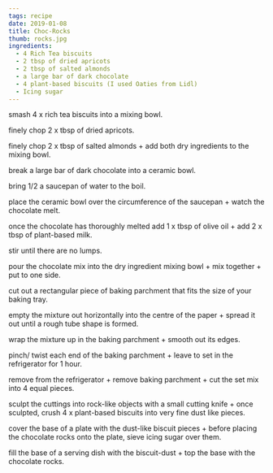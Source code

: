```yaml
---
tags: recipe
date: 2019-01-08
title: Choc-Rocks
thumb: rocks.jpg
ingredients:
  - 4 Rich Tea biscuits
  - 2 tbsp of dried apricots
  - 2 tbsp of salted almonds
  - a large bar of dark chocolate
  - 4 plant-based biscuits (I used Oaties from Lidl)
  - Icing sugar
---
```


smash 4 x rich tea biscuits into a mixing bowl.

finely chop 2 x tbsp of dried apricots.

finely chop 2 x tbsp of salted almonds + add
both dry ingredients to the mixing bowl.

break a large bar of dark chocolate into a ceramic bowl.

bring 1/2 a saucepan of water to the boil.

place the ceramic bowl over the circumference of the saucepan + watch the chocolate melt.

once the chocolate has thoroughly melted add
1 x tbsp of olive oil + add 2 x tbsp of plant-based
milk.

stir until there are no lumps.

pour the chocolate mix into the dry ingredient mixing bowl + mix together + put to one side.

cut out a rectangular piece of baking parchment that fits the size of your baking tray.

empty the mixture out horizontally into the centre of the paper + spread it out until a rough tube shape is formed.

wrap the mixture up in the baking parchment + smooth out its edges.

pinch/ twist each end of the baking parchment + leave to set in the refrigerator for 1 hour.

remove from the refrigerator + remove baking parchment + cut the set mix into 4 equal pieces.

sculpt the cuttings into rock-like objects with a small cutting knife + once sculpted, crush 4 x plant-based biscuits into very fine dust like pieces.

cover the base of a plate with the dust-like biscuit pieces + before placing the chocolate rocks onto the plate, sieve icing sugar over them.

fill the base of a serving dish with the biscuit-dust + top the base with the chocolate rocks.
